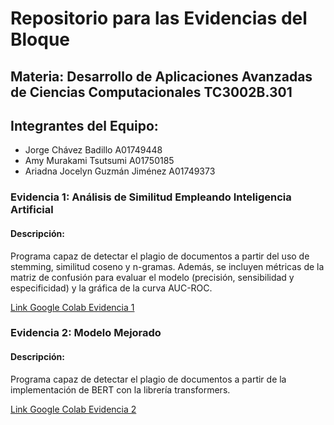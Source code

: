# Repositorio para las Evidencias del Bloque

## Materia: Desarrollo de Aplicaciones Avanzadas de Ciencias Computacionales TC3002B.301

## Integrantes del Equipo:
* Jorge Chávez Badillo A01749448
* Amy Murakami Tsutsumi A01750185
* Ariadna Jocelyn Guzmán Jiménez A01749373

### Evidencia 1: Análisis de Similitud Empleando Inteligencia Artificial
#### Descripción: 
Programa capaz de detectar el plagio de documentos a partir del uso de stemming, similitud coseno y n-gramas. Además, se incluyen métricas de la matriz de confusión para evaluar el modelo (precisión, sensibilidad y especificidad) y la gráfica de la curva AUC-ROC. 

[Link Google Colab Evidencia 1](https://colab.research.google.com/drive/1t1762-aYlW37PJ9KtEQRkcM4U2q4I8WS?usp=sharing)

### Evidencia 2: Modelo Mejorado
#### Descripción:
Programa capaz de detectar el plagio de documentos a partir de la implementación de BERT con la librería transformers. 

[Link Google Colab Evidencia 2](https://colab.research.google.com/drive/1TGzVXwm-qTHs-tEwzlKu4bmfS1Cwi72w?usp=sharing)


